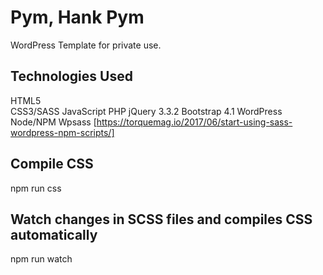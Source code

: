 # Pym, Hank Pym 
WordPress Template for private use. 

## Technologies Used
HTML5<br>
CSS3/SASS 
JavaScript
PHP
jQuery 3.3.2
Bootstrap 4.1
WordPress
Node/NPM
Wpsass [https://torquemag.io/2017/06/start-using-sass-wordpress-npm-scripts/]


## Compile CSS
npm run css

## Watch changes in SCSS files and compiles CSS automatically
npm run watch

